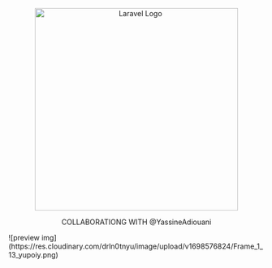 <p align="center"><a href="https://laravel.com" target="_blank"><img src="https://raw.githubusercontent.com/laravel/art/master/logo-lockup/5%20SVG/2%20CMYK/1%20Full%20Color/laravel-logolockup-cmyk-red.svg" width="400" alt="Laravel Logo"></a></p>
<p align="center">COLLABORATIONG WITH @YassineAdiouani</p> 
![preview img](https://res.cloudinary.com/drln0tnyu/image/upload/v1698576824/Frame_1_13_yupoiy.png)
